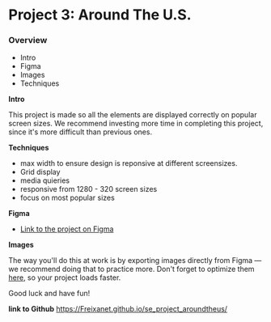 # Project 3: Around The U.S.

### Overview

- Intro
- Figma
- Images
- Techniques

**Intro**

This project is made so all the elements are displayed correctly on popular screen sizes. We recommend investing more time in completing this project, since it's more difficult than previous ones.

**Techniques**

- max width to ensure design is reponsive at different screensizes.
- Grid display
- media quieries
- responsive from 1280 - 320 screen sizes
- focus on most popular sizes

**Figma**

- [Link to the project on Figma](https://www.figma.com/file/ii4xxsJ0ghevUOcssTlHZv/Sprint-3%3A-Around-the-US?node-id=0%3A1)

**Images**

The way you'll do this at work is by exporting images directly from Figma — we recommend doing that to practice more. Don't forget to optimize them [here](https://tinypng.com/), so your project loads faster.

Good luck and have fun!

**link to Github**
https://Freixanet.github.io/se_project_aroundtheus/

